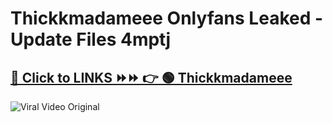 
 # Thickkmadameee Onlyfans Leaked - Update Files 4mptj

## <h2><a href="https://clipsfans.com/Thickkmadameee&ref=git">🔗 Click to LINKS ⏩⏩ 👉 🟢 Thickkmadameee </a></h2>

<a href="https://clipsfans.com/Thickkmadameee&ref=git" rel="nofollow" data-target="animated-image.originalLink"><img src="https://i.ibb.co.com/xMMVF88/686577567.gif" alt="Viral Video Original" style="max-width: 100%; display: inline-block;" data-target="animated-image.originalImage"></a>


